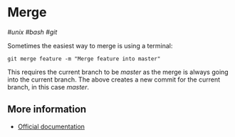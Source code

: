 # Merge

_#unix_ _#bash_ _#git_

Sometimes the easiest way to merge is using a terminal:

`git merge feature -m "Merge feature into master"`

This requires the current branch to be _master_ as the merge is always going into the current branch.
The above creates a new commit for the current branch, in this case _master_.

## More information

- [Official documentation](http://www.git-scm.com/docs/git-merge)
